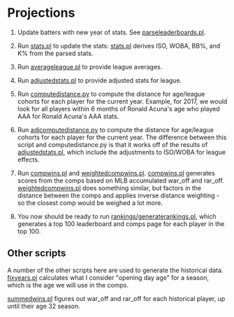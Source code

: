 # Projections

1. Update batters with new year of stats.   See [parseleaderboards.pl](parseleaderboards.pl).

2. Run [stats.pl](./stats.pl) to update the stats: [stats.pl](stats.pl) derives ISO, WOBA, BB%, and K% from the parsed stats.

3. Run [averageleague.pl](averageleague.pl) to provide league averages.

3. Run [adjustedstats.pl](adjustedstats.pl) to provide adjusted stats for league.

4. Run [computedistance.py](computedistance.py) to compute the distance for age/league cohorts for each player for the current year.   Example, for 2017, we would look for all players within 6 months of Ronald Acuna's age who played AAA for Ronald Acuna's AAA stats.

5. Run [adjcomputedistance.py](adjcomputedistance.py) to compute the distance for age/league cohorts for each player for the current year.   The difference between this script and computedistance.py is that it works off of the results of [adjustedstats.pl](adjustedstats.pl), which include the adjustments to ISO/WOBA for league effects.

6. Run [compwins.pl](compwins.pl) and [weightedcompwins.pl](weightedcompwins.pl).   [compwins.pl](compwins.pl) generates scores from the comps based on MLB accumulated war_off and rar_off.   [weightedcompwins.pl](weightedcompwins.pl) does something similar, but factors in the distance between the comps and applies inverse distance weighting - so the closest comp would be weighed a lot more.

7. You now should be ready to run [rankings/generaterankings.pl](rankings/generaterankings.pl), which generates a top 100 leaderboard and comps page for each player in the top 100.


## Other scripts

A number of the other scripts here are used to generate the historical data.   [fixyears.pl](fixyears.pl) calculates what I consider "opening day age" for a season, which is the age we will use in the comps.

[summedwins.pl](summedwins.pl) figures out war_off and rar_off for each historical player, up until their age 32 season.


